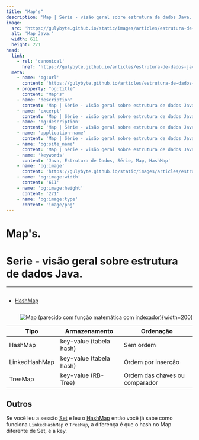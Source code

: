 ```yaml
---
title: "Map's"
description: 'Map | Série - visão geral sobre estrutura de dados Java.'
image:
  src: 'https://gulybyte.github.io/static/images/articles/estrutura-de-dados-java/map.png'
  alt: 'Map Java.'
  width: 611
  height: 271
head:
  link:
    - rel: 'canonical'
      href: 'https://gulybyte.github.io/articles/estrutura-de-dados-java'
  meta:
    - name: 'og:url'
      content: 'https://gulybyte.github.io/articles/estrutura-de-dados-java'
    - property: "og:title"
      content: "Map's"
    - name: 'description'
      content: 'Map | Série - visão geral sobre estrutura de dados Java.'
    - name: 'excerpt'
      content: 'Map | Série - visão geral sobre estrutura de dados Java.'
    - name: 'og:description'
      content: 'Map | Série - visão geral sobre estrutura de dados Java.'
    - name: 'application-name'
      content: 'Map | Série - visão geral sobre estrutura de dados Java.'
    - name: 'og:site_name'
      content: 'Map | Série - visão geral sobre estrutura de dados Java.'
    - name: 'keywords'
      content: 'Java, Estrutura de Dados, Série, Map, HashMap'
    - name: 'og:image'
      content: 'https://gulybyte.github.io/static/images/articles/estrutura-de-dados-java/map.png'
    - name: 'og:image:width'
      content: '611'
    - name: 'og:image:height'
      content: '271'
    - name: 'og:image:type'
      content: 'image/png'
---
```


# Map's.

<h1 style="text-align: left; padding: 0em 0em !important; font-size: 2em">Serie - visão geral sobre estrutura de dados Java.</h1>

---

<div class="float-768-disable" style="float: left;">

- [HashMap](/articles/estrutura-de-dados-java/map/hash-map/)


</div>

<div class="float-768-disable" style="float: right">

  ![Map (parecido com função matemática com indexador)](/static/images/articles/estrutura-de-dados-java/map.png){width=200}
</div>

<div class="clear-both"></div>
<div style="padding:1rem 0"></div>

| Tipo | Armazenamento | Ordenação |
| - | - | - |
| HashMap | key-value (tabela hash) | Sem ordem |
| LinkedHashMap | key-value (tabela hash) | Ordem por inserção |
| TreeMap | key-value (RB-Tree) | Ordem das chaves ou comparador |

## Outros

Se você leu a sessão [Set](/articles/estrutura-de-dados-java/set) e leu o [HashMap](/articles/estrutura-de-dados-java/map/hash-map) então você já sabe como funciona `LinkedHashMap` e `TreeMap`, a diferença é que o hash no Map diferente de Set, é a key.
